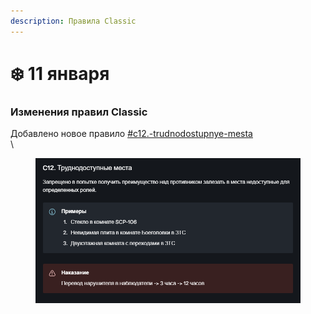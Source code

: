 ```yaml
---
description: Правила Classic
---
```


# ❄️ 11 января

### Изменения правил Classic

Добавлено новое правило [#c12.-trudnodostupnye-mesta](../../rules/classic.md#c12.-trudnodostupnye-mesta "mention")\
\


<figure><img src="../../.gitbook/assets/image (1).png" alt=""><figcaption></figcaption></figure>
